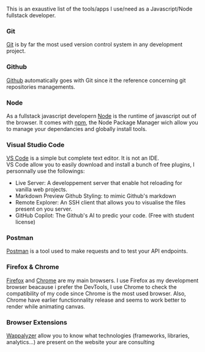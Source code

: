 This is an exaustive list of the tools/apps I use/need as a Javascript/Node fullstack developer.

### Git

[Git](https://git-scm.com/) is by far the most used version control system in any development project.

### Github

[Github](https://github.com/) automatically goes with Git since it the reference concerning git repositories managements.

### Node

As a fullstack javascript developern [Node](https://nodejs.org) is the runtime of javascript out of the browser. It comes with [npm](https://www.npmjs.com/), the Node Package Manager wich allow you to manage your dependancies and globally install tools.

### Visual Studio Code

[VS Code](https://code.visualstudio.com/) is a simple but complete text editor. It is not an IDE.\
VS Code allow you to easily download and install a bunch of free plugins, I personnally use the followings:

- Live Server: A developpement server that enable hot reloading for vanilla web projects.
- Markdown Preview Github Styling: to mimic Github's markdown
- Remote Explorer: An SSH client that allows you to visualise the files present on you server.
- GitHub Copilot: The Github's AI to predic your code. (Free with student license)

### Postman

[Postman](https://www.postman.com/) is a tool used to make requests and to test your API endpoints.

### Firefox & Chrome

[Firefox](https://www.mozilla.org/fr/firefox/new/) and [Chrome](https://chrome.google.com) are my main browsers. I use Firefox as my development browser beacause i prefer the DevTools, I use Chrome to check the compatibility of my code since Chrome is the most used browser. Also, Chrome have earlier functionnality release and seems to work better to render while animating canvas.

### Browser Extensions
[Wappalyzer](https://www.wappalyzer.com/) allow you to know what technologies (frameworks, libraries, analytics...) are present on the website your are consulting